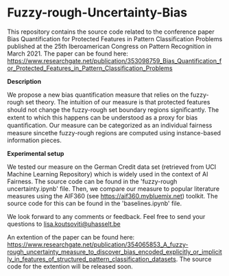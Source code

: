 # Fuzzy-rough-Uncertainty-Bias
This repository contains the source code related to the conference paper Bias Quantification for Protected Features in Pattern Classification Problems published at the 25th Iberoamerican Congress on Pattern Recognition in March 2021. The paper can be found here: https://www.researchgate.net/publication/353098759_Bias_Quantification_for_Protected_Features_in_Pattern_Classification_Problems

**Description**

We propose a new bias quantification measure that relies on the fuzzy-rough set theory. The intuition of our measure is that protected features should not change the fuzzy-rough set boundary regions signiﬁcantly. The extent to which this happens can be understood as a proxy for bias quantiﬁcation. Our measure can be categorized as an individual fairness measure sincethe fuzzy-rough regions are computed using instance-based information pieces. 

**Experimental setup**

We tested our measure on the German Credit data set (retrieved from UCI Machine Learning Repository) which is widely used in the context of AI Fairness. The source code can be found in the 'fuzzy-rough uncertainty.ipynb' file. Then, we compare our measure to popular literature measures using the AIF360 (see https://aif360.mybluemix.net) toolkit. The source code for this can be found in the 'baselines.ipynb' file.

We look forward to any comments or feedback. 
Feel free to send your questions to lisa.koutsoviti@uhasselt.be

An extention of the paper can be found here: https://www.researchgate.net/publication/354065853_A_fuzzy-rough_uncertainty_measure_to_discover_bias_encoded_explicitly_or_implicitly_in_features_of_structured_pattern_classification_datasets. The source code for the extention will be released soon. 
